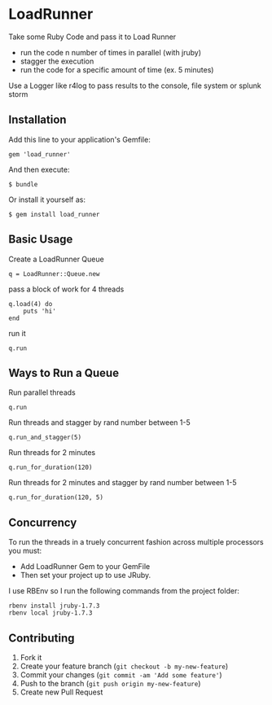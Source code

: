 # LoadRunner

Take some Ruby Code and pass it to Load Runner
 * run the code n number of times in parallel (with jruby)
 * stagger the execution
 * run the code for a specific amount of time (ex. 5 minutes)

Use a Logger like r4log to pass results to the console, file system or splunk storm

## Installation

Add this line to your application's Gemfile:

    gem 'load_runner'

And then execute:

    $ bundle

Or install it yourself as:

    $ gem install load_runner

## Basic Usage

Create a LoadRunner Queue

    q = LoadRunner::Queue.new

pass a block of work for 4 threads
    
    q.load(4) do 
    	puts 'hi'
    end

run it

	q.run

## Ways to Run a Queue

Run parallel threads

    q.run

Run threads and stagger by rand number between 1-5
	
	q.run_and_stagger(5)

Run threads for 2 minutes

	q.run_for_duration(120)

Run threads for 2 minutes and stagger by rand number between 1-5

	q.run_for_duration(120, 5)


## Concurrency

To run the threads in a truely concurrent fashion across multiple processors you must:
 * Add LoadRunner Gem to your GemFile
 * Then set your project up to use JRuby. 

I use RBEnv so I run the following commands from the project folder:

 	rbenv install jruby-1.7.3
 	rbenv local jruby-1.7.3



## Contributing

1. Fork it
2. Create your feature branch (`git checkout -b my-new-feature`)
3. Commit your changes (`git commit -am 'Add some feature'`)
4. Push to the branch (`git push origin my-new-feature`)
5. Create new Pull Request
